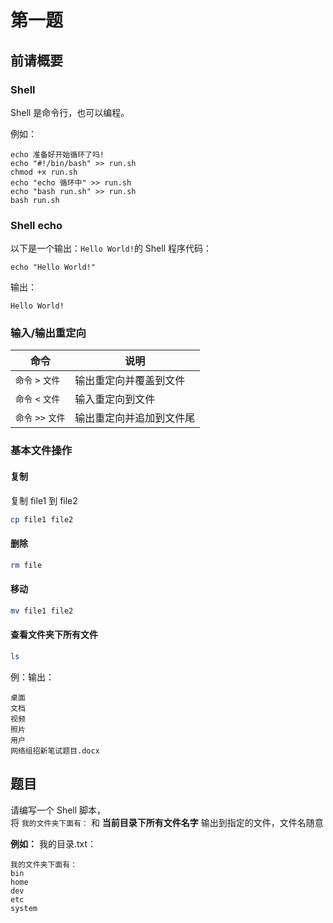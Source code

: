 # 第一题

## 前请概要

### Shell
Shell 是命令行，也可以编程。

例如：
```
echo 准备好开始循环了吗!
echo "#!/bin/bash" >> run.sh
chmod +x run.sh
echo "echo 循环中" >> run.sh
echo "bash run.sh" >> run.sh
bash run.sh
```

### Shell echo
以下是一个输出：```Hello World!```的 Shell 程序代码：
```shell
echo "Hello World!"
```

输出：
```shell
Hello World!
```

### 输入/输出重定向
| 命令 | 说明 |
| ---- | ---- |
| ```命令``` ```>``` ```文件``` | 输出重定向并覆盖到文件 |
| ```命令``` ```<``` ```文件``` | 输入重定向到文件 |
| ```命令``` ```>>``` ```文件``` | 输出重定向并追加到文件尾 |

### 基本文件操作
#### 复制
复制 file1 到 file2
```bash
cp file1 file2
```

#### 删除
```bash
rm file
```

#### 移动
```bash
mv file1 file2
```

#### 查看文件夹下所有文件
```bash
ls
```
例：输出：
```
桌面
文档
视频
照片
用户
网络组招新笔试题目.docx
```

## 题目
请编写一个 Shell 脚本，  
将 `我的文件夹下面有：` 和 **当前目录下所有文件名字** 输出到指定的文件，文件名随意

**例如：**
我的目录.txt：
```
我的文件夹下面有：
bin
home
dev
etc
system
```